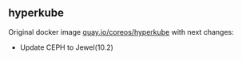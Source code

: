 hyperkube
---

Original docker image [quay.io/coreos/hyperkube](https://quay.io/repository/coreos/hyperkube) with next changes:

 - Update CEPH to Jewel(10.2)
